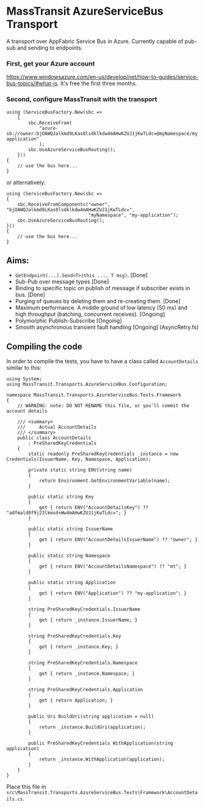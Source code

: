 # MassTransit AzureServiceBus Transport

A transport over AppFabric Service Bus in Azure. Currently capable of pub-sub and sending to endpoints.

### First, get your Azure account 

https://www.windowsazure.com/en-us/develop/net/how-to-guides/service-bus-topics/#what-is. It's free the first three months.

### Second, configure MassTransit with the transport

```
using (ServiceBusFactory.New(sbc =>
	{
		sbc.ReceiveFrom(
			"azure-sb://owner:bjOAWQJalkmd9LKas0lsdklkdw4mAHwKZUJ1jKwTLdc=@myNamespace/my-application"
			);
		sbc.UseAzureServiceBusRouting();
	}))
{
	// use the bus here...
}
```

or alternatively:

```
using (ServiceBusFactory.New(sbc =>
{
	sbc.ReceiveFromComponents("owner", "bjOAWQJalkmd9LKas0lsdklkdw4mAHwKZUJ1jKwTLdc=", 
							  "myNamespace", "my-application");
	sbc.UseAzureServiceBusRouting();
}))
{
	// use the bus here...
}
```

## Aims:

 * `GetEndpoint(...).Send<T>(this ..., T msg)`. [Done]
 * Sub-Pub over message types [Done]
 * Binding to specific topic on publish of message if subscriber exists in bus. [Done]
 * Purging of queues by deleting them and re-creating them. [Done]
 * Maximum performance. A middle ground of low latency (50 ms) and high throughput (batching, concurrent receives). [Ongoing]
 * Polymorphic Publish-Subscribe [Ongoing]
 * Smooth asynchronous transient fault handling [Ongoing] (AsyncRetry.fs)
 
## Compiling the code

In order to compile the tests, you have to have a class called `AccountDetails` similar to this:

```
using System;
using MassTransit.Transports.AzureServiceBus.Configuration;

namespace MassTransit.Transports.AzureServiceBus.Tests.Framework
{
	// WARNING: note: DO NOT RENAME this file, or you'll commit the account details

	/// <summary>
	/// 	Actual AccountDetails
	/// </summary>
	public class AccountDetails
		: PreSharedKeyCredentials
	{
		static readonly PreSharedKeyCredentials _instance = new Credentials(IssuerName, Key, Namespace, Application);

		private static string ENV(string name)
		{
			return Environment.GetEnvironmentVariable(name);
		}

		public static string Key
		{
			get { return ENV("AccountDetailsKey") ?? "adfmald0f9j23lkmsd+Ww4mAHwKZUJ1jKwTLdc="; }
		}

		public static string IssuerName
		{
			get { return ENV("AccountDetailsIssuerName") ?? "owner"; }
		}

		public static string Namespace
		{
			get { return ENV("AccountDetailsNamespace") ?? "mt"; }
		}

		public static string Application
		{
			get { return ENV("Application") ?? "my-application"; }
		}

		string PreSharedKeyCredentials.IssuerName
		{
			get { return _instance.IssuerName; }
		}

		string PreSharedKeyCredentials.Key
		{
			get { return _instance.Key; }
		}

		string PreSharedKeyCredentials.Namespace
		{
			get { return _instance.Namespace; }
		}

		string PreSharedKeyCredentials.Application
		{
			get { return Application; }
		}

		public Uri BuildUri(string application = null)
		{
			return _instance.BuildUri(application);
		}

		public PreSharedKeyCredentials WithApplication(string application)
		{
			return _instance.WithApplication(application);
		}
	}
}
```

Place this file in `src\MassTransit.Transports.AzureServiceBus.Tests\Framework\AccountDetails.cs`.